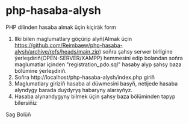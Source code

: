 # php-hasaba-alysh
PHP dilinden hasaba almak üçin kiçiräk form
 1) Ilki bilen maglumatlary göçürip alyň(Almak üçin https://github.com/Reimbaew/php-hasaba-alysh/archive/refs/heads/main.zip)
soňra şahsy serwer birligine ýerleşdiriň(OPEN-SERVER/XAMPP) hemmesini edip bolandan soňra maglumatlar içinden
 "registration_pdo.sql" hasaby alyp şahsy baza bölümine ýerleşdiriň.
 2) Soňra http://localhost/php-hasaba-alysh/index.php giriň
 3) Maglumatlary giriziň hasaba al düwmesini basyň, netijede hasaba alyndygy barada duýdyryş habaryny alarsyňyz.
 4) Hasaba alynandygyny bilmek üçin şahsy baza bölüminden tapyp bilersiňiz
 
 
 Sag Bolüň
